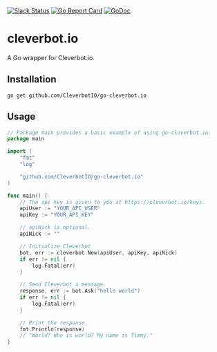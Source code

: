 [![Slack Status](https://slack.cleverbot.io/badge.svg)](https://slack.cleverbot.io)
[![Go Report Card](https://goreportcard.com/badge/github.com/CleverbotIO/go-cleverbot.io)](https://goreportcard.com/report/github.com/CleverbotIO/go-cleverbot.io)
[![GoDoc](https://godoc.org/github.com/CleverbotIO/go-cleverbot.io?status.svg)](https://godoc.org/github.com/CleverbotIO/go-cleverbot.io)

# cleverbot.io

A Go wrapper for Cleverbot.io.

## Installation
```
go get github.com/CleverbotIO/go-cleverbot.io
```

## Usage
```go
// Package main provides a basic example of using go-cleverbot.io.
package main

import (
	"fmt"
	"log"

	"github.com/CleverbotIO/go-cleverbot.io"
)

func main() {
	// The api key is given to you at https://cleverbot.io/keys.
	apiUser := "YOUR_API_USER"
	apiKey := "YOUR_API_KEY"

	// apiNick is optional.
	apiNick := ""

	// Initialize Cleverbot
	bot, err := cleverbot.New(apiUser, apiKey, apiNick)
	if err != nil {
		log.Fatal(err)
	}

	// Send Cleverbot a message.
	response, err := bot.Ask("hello world")
	if err != nil {
		log.Fatal(err)
	}

	// Print the response.
	fmt.Println(response)
	// "World? Who is world? My name is Timmy."
}
```
